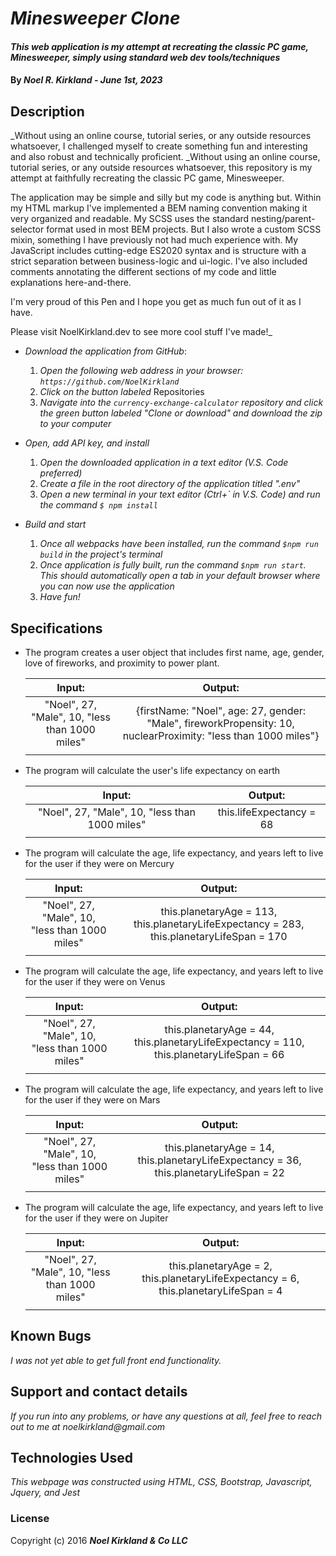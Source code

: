 # _Minesweeper Clone_

#### _This web application is my attempt at recreating the classic PC game, Minesweeper, simply using standard web dev tools/techniques_

#### By _**Noel R. Kirkland** - **June 1st, 2023**_

## Description

_Without using an online course, tutorial series, or any outside resources whatsoever, I challenged myself to create something fun and interesting and also robust and technically proficient.
_Without using an online course, tutorial series, or any outside resources whatsoever, this repository is my attempt at faithfully recreating the classic PC game, Minesweeper.

The application may be simple and silly but my code is anything but.
Within my HTML markup I've implemented a BEM naming convention making it very organized and readable.
My SCSS uses the standard nesting/parent-selector format used in most BEM projects. But I also wrote a custom SCSS mixin, something I have previously not had much experience with.
My JavaScript includes cutting-edge ES2020 syntax and is structure with a strict separation between business-logic and ui-logic. I've also included comments annotating the different sections of my code and little explanations here-and-there.

I'm very proud of this Pen and I hope you get as much fun out of it as I have.

Please visit NoelKirkland.dev to see more cool stuff I've made!_

* _Download the application from GitHub_:
  1. _Open the following web address in your browser:
`https://github.com/NoelKirkland`_
  2. _Click on the button labeled_ Repositories
  3. _Navigate into the `currency-exchange-calculator` repository and click the green button labeled "Clone or download" and download the zip to your computer_

* _Open, add API key, and install_
  1. _Open the downloaded application in a text editor (V.S. Code preferred)_
  2. _Create a file in the root directory of the application titled ".env"_
  3. _Open a new terminal in your text editor (Ctrl+` in V.S. Code) and run the command <code>$ npm install</code>_

* _Build and start_
  1. _Once all webpacks have been installed, run the command `$npm run build` in the project's terminal_
  2. _Once application is fully built, run the command `$npm run start`. This should automatically open a tab in your default browser where you can now use the application_
  3. _Have fun!_


## Specifications

* The program creates a user object that includes first name, age, gender, love of fireworks, and proximity to power plant. 

  | Input: | Output: |
  | :---: | :---: |
  | "Noel", 27, "Male", 10, "less than 1000 miles" | {firstName: "Noel", age: 27, gender: "Male", fireworkPropensity: 10, nuclearProximity: "less than 1000 miles"} |
  |||

* The program will calculate the user's life expectancy on earth

  | Input: | Output: |
  | :---: | :---: |
  | "Noel", 27, "Male", 10, "less than 1000 miles" | this.lifeExpectancy = 68 |
  |||

* The program will calculate the age, life expectancy, and years left to live for the user if they were on Mercury

  | Input: | Output: |
  | :---: | :---: |
  | "Noel", 27, "Male", 10, "less than 1000 miles" | this.planetaryAge = 113, this.planetaryLifeExpectancy = 283, this.planetaryLifeSpan = 170 |
  |||

* The program will calculate the age, life expectancy, and years left to live for the user if they were on Venus

  | Input: | Output: |
  | :---: | :---: |
  | "Noel", 27, "Male", 10, "less than 1000 miles" | this.planetaryAge = 44, this.planetaryLifeExpectancy = 110, this.planetaryLifeSpan = 66 |
  |||

* The program will calculate the age, life expectancy, and years left to live for the user if they were on Mars

  | Input: | Output: |
  | :---: | :---: |
  | "Noel", 27, "Male", 10, "less than 1000 miles" | this.planetaryAge = 14, this.planetaryLifeExpectancy = 36, this.planetaryLifeSpan = 22 |
  |||

* The program will calculate the age, life expectancy, and years left to live for the user if they were on Jupiter

  | Input: | Output: |
  | :---: | :---: |
  | "Noel", 27, "Male", 10, "less than 1000 miles" | this.planetaryAge = 2, this.planetaryLifeExpectancy = 6, this.planetaryLifeSpan = 4 |
  |||

## Known Bugs

_I was not yet able to get full front end functionality._

## Support and contact details

_If you run into any problems, or have any questions at all, feel free to reach out to me at noelkirkland@gmail.com_

## Technologies Used

_This webpage was constructed using HTML, CSS, Bootstrap, Javascript, Jquery, and Jest_

### License

Copyright (c) 2016 **_Noel Kirkland & Co LLC_**
